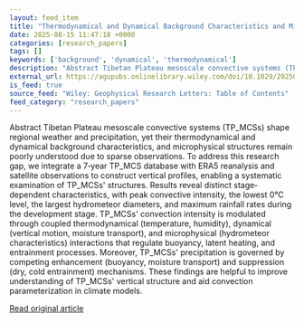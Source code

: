 ```yaml
---
layout: feed_item
title: "Thermodynamical and Dynamical Background Characteristics and Microphysical Structures of the Mesoscale Convective Systems Over the Tibetan Plateau: A 7‐Year Statistic"
date: 2025-08-15 11:47:18 +0000
categories: [research_papers]
tags: []
keywords: ['background', 'dynamical', 'thermodynamical']
description: "Abstract Tibetan Plateau mesoscale convective systems (TP_MCSs) shape regional weather and precipitation, yet their thermodynamical and dynamical background ..."
external_url: https://agupubs.onlinelibrary.wiley.com/doi/10.1029/2025GL116463?af=R
is_feed: true
source_feed: "Wiley: Geophysical Research Letters: Table of Contents"
feed_category: "research_papers"
---
```


Abstract Tibetan Plateau mesoscale convective systems (TP_MCSs) shape regional weather and precipitation, yet their thermodynamical and dynamical background characteristics, and microphysical structures remain poorly understood due to sparse observations. To address this research gap, we integrate a 7‐year TP_MCS database with ERA5 reanalysis and satellite observations to construct vertical profiles, enabling a systematic examination of TP_MCSs' structures. Results reveal distinct stage‐dependent characteristics, with peak convective intensity, the lowest 0°C level, the largest hydrometeor diameters, and maximum rainfall rates during the development stage. TP_MCSs' convection intensity is modulated through coupled thermodynamical (temperature, humidity), dynamical (vertical motion, moisture transport), and microphysical (hydrometeor characteristics) interactions that regulate buoyancy, latent heating, and entrainment processes. Moreover, TP_MCSs' precipitation is governed by competing enhancement (buoyancy, moisture transport) and suppression (dry, cold entrainment) mechanisms. These findings are helpful to improve understanding of TP_MCSs' vertical structure and aid convection parameterization in climate models.

[Read original article](https://agupubs.onlinelibrary.wiley.com/doi/10.1029/2025GL116463?af=R)
